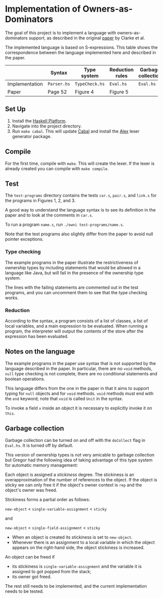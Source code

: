 # Implementation of Owners-as-Dominators

The goal of this project is to implement a language with owners-as-dominators support,
as described in the original [paper](http://citeseerx.ist.psu.edu/viewdoc/summary?doi=10.1.1.23.2115) by Clarke et al.

The implemented language is based on S-expressions.
This table shows the correspondence between the language implemented here and described in the paper.

|                | Syntax      | Type system    | Reduction rules | Garbage collection |
|----------------|-------------|----------------|-----------------|--------------------|
| Implementation | `Parser.hs` | `TypeCheck.hs` | `Eval.hs`       | `Eval.hs`          |
| Paper          | Page 52     | Figure 4       | Figure 5        |                    |

## Set Up
1. Install the [Haskell Platform](https://www.haskell.org/platform/).
2. Navigate into the project directory.
3. Run `make cabal`. This will update [Cabal](https://www.haskell.org/cabal/) and install the
   [Alex](https://www.haskell.org/alex/) lexer generator package.

## Compile
For the first time, compile with `make`. This will create the lexer.
If the lexer is already created you can compile with `make compile`.

## Test
The `test-programs` directory contains the tests `car.s`, `pair.s`, and `link.s`
  for the programs in Figures 1, 2, and 3.

A good way to understand the language syntax is to see its definition
in the paper and to look at the comments in `car.s`.

To run a program `name.s`, run `./owni test-programs/name.s`.

Note that the test programs also slightly differ from the paper to avoid null pointer exceptions.

### Type checking
The example programs in the paper illustrate the restrictiveness of ownership types
by including statements that would be allowed in a language like Java, but will
fail in the presence of the ownership type system.

The lines with the failing statements are commented out in the test programs, and you can uncomment them
to see that the type checking works.

### Reduction
According to the syntax, a program consists of a list of classes, a list of local variables,
and a main expression to be evaluated.
When running a program, the interpreter will output the contents of the store after
the expression has been evaluated.

## Notes on the language
The example programs in the paper use syntax that is not supported by the language
described in the paper. In particular, there are no `void` methods, `null` type checking is not complete,
there are no conditional statements and boolean operations.

This language differs from the one in the paper in that it aims to support typing for `null` objects
and for `void` methods.
`void` methods must end with the `end` keyword; note that `void` is called `Unit` in the syntax.

To invoke a field `x` inside an object it is necessary to explicitly invoke it on `this`.

## Garbage collection
Garbage collection can be turned on and off with the `doCollect` flag in `Eval.hs`.
It is turned off by default.

This version of ownership types is not very amicable to garbage collection but
Gregor had the following idea of taking advantage of this type system for automatic
memory management:

Each object is assigned a _stickiness_ degree. The stickiness is an overapproximation of the number
 of references to the object.
If the object is sticky we can only free it if the object's
owner context is `rep` and the object's owner was freed.

Stickiness forms a partial order as follows:

`new-object` < `single-variable-assignment` < `sticky`

and

`new-object` < `single-field-assignment` < `sticky`

- When an object is created its stickiness is set to `new-object`.
- Whenever there is an assignment to a local variable in which the object appears
  on the right-hand side, the object stickiness is increased.

An object can be freed if
- its stickiness is `single-variable-assignment` and the variable
  it is assigned to got popped from the stack;
- its owner got freed.



The rest still needs to be implemented, and the current implementation needs to be tested.